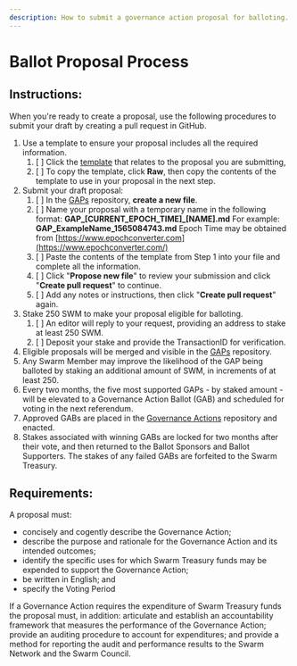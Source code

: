 ```yaml
---
description: How to submit a governance action proposal for balloting.
---
```


# Ballot Proposal Process

## Instructions:

When you're ready to create a proposal, use the following procedures to submit your draft by creating a pull request in GitHub.

1. Use a template to ensure your proposal includes all the required information.
   1. [ ] Click the [template](https://github.com/swarmfund/networkgovernance/tree/master/templates) that relates to the proposal you are submitting,
   2. [ ] To copy the template, click **Raw**, then copy the contents of the template to use in your proposal in the next step.  
2. Submit your draft proposal:
   1. [ ] In the [GAPs](https://github.com/swarmfund/networkgovernance/tree/master/GAPs) repository, **create a new file**.
   2. [ ] Name your proposal with a temporary name in the following format:  **GAP\_\[CURRENT\_EPOCH\_TIME\]\_\[NAME\].md**  For example:  **GAP\_ExampleName\_1565084743.md**  Epoch Time may be obtained from [https://www.epochconverter.com](https://www.epochconverter.com/) 
   3. [ ] Paste the contents of the template from Step 1 into your file and complete all the information.
   4. [ ] Click "**Propose new file**" to review your submission and click "**Create pull request**" to continue.
   5. [ ] Add any notes or instructions, then click "**Create pull request**" again.
3. Stake 250 SWM to make your proposal eligible for balloting.
   1. [ ] An editor will reply to your request, providing an address to stake at least 250 SWM.
   2. [ ] Deposit your stake and provide the TransactionID for verification.
4. Eligible proposals will be merged and visible in the [GAPs](https://github.com/swarmfund/networkgovernance/tree/master/GAPs) repository.
5. Any Swarm Member may improve the likelihood of the GAP being balloted by staking an additional amount of SWM, in increments of at least 250.
6. Every two months, the five most supported GAPs - by staked amount - will be elevated to a Governance Action Ballot \(GAB\) and scheduled for voting in the next referendum. 
7. Approved GABs are placed in the [Governance Actions](https://github.com/swarmfund/networkgovernance/tree/master/Governance%20Actions) repository and enacted.
8. Stakes associated with winning GABs are locked for two months after their vote, and then returned to the Ballot Sponsors and Ballot Supporters. The stakes of any failed GABs are forfeited to the Swarm Treasury.

## Requirements:

A proposal must:

* concisely and cogently describe the Governance Action;
* describe the purpose and rationale for the Governance Action and its intended outcomes;
* identify the specific uses for which Swarm Treasury funds may be expended to support the Governance Action;
* be written in English; and
* specify the Voting Period

If a Governance Action requires the expenditure of Swarm Treasury funds the proposal must, in addition: articulate and establish an accountability framework that measures the performance of the Governance Action; provide an auditing procedure to account for expenditures; and provide a method for reporting the audit and performance results to the Swarm Network and the Swarm Council.

